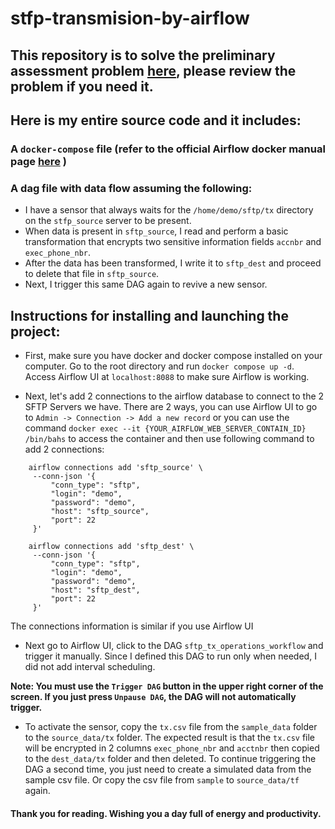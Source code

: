 # stfp-transmision-by-airflow

## This repository is to solve the preliminary assessment problem [here](https://data-gcdn.basecdn.net/202403/sys8305/hiring/12/14/DHCHY5WJFE/e472079b3561e2ea177c6d4eeeacfcf3/DFFYK27DJMTMTYNKEQSYS624Z3FDQ6B9VQM68MZMDNGFJWK7GFKE5RNGB85HKFYNP8YH8XB6VXEQEKF49P73KD/f5/56/d4/25/9d/965ac629170ca1f2cebe8231e5c8e6b5/preliminary_assessment.pdf), please review the problem if you need it.

## Here is my entire source code and it includes:

### A `docker-compose` file (refer to the official Airflow docker manual page [here](https://airflow.apache.org/docs/apache-airflow/2.8.3/docker-compose.yaml) )

### A dag file with data flow assuming the following:
- I have a sensor that always waits for the `/home/demo/sftp/tx` directory on the `stfp_source` server to be present.
- When data is present in `sftp_source`, I read and perform a basic transformation that encrypts two sensitive information fields `accnbr` and `exec_phone_nbr`.
- After the data has been transformed, I write it to `sftp_dest` and proceed to delete that file in `sftp_source`.
- Next, I trigger this same DAG again to revive a new sensor.


## Instructions for installing and launching the project:

- First, make sure you have docker and docker compose installed on your computer. Go to the root directory and run `docker compose up -d`. Access Airflow UI at `localhost:8088` to make sure Airflow is working.

- Next, let's add 2 connections to the airflow database to connect to the 2 SFTP Servers we have. There are 2 ways, you can use Airflow UI to go to `Admin -> Connection -> Add a new record` or you can use the command `docker exec --it {YOUR_AIRFLOW_WEB_SERVER_CONTAIN_ID} /bin/bahs` to access the container and then use following command to add 2 connections:
``` 
    airflow connections add 'sftp_source' \
     --conn-json '{
         "conn_type": "sftp",
         "login": "demo",
         "password": "demo",
         "host": "sftp_source",
         "port": 22
     }'
```
``` 
    airflow connections add 'sftp_dest' \
     --conn-json '{
         "conn_type": "sftp",
         "login": "demo",
         "password": "demo",
         "host": "sftp_dest",
         "port": 22
     }'
```
The connections information is similar if you use Airflow UI
- Next go to Airflow UI, click to the DAG `sftp_tx_operations_workflow` and trigger it manually. Since I defined this DAG to run only when needed, I did not add interval scheduling.

**Note: You must use the `Trigger DAG` button in the upper right corner of the screen. If you just press `Unpause DAG`, the DAG will not automatically trigger.**

- To activate the sensor, copy the `tx.csv` file from the `sample_data` folder to the `source_data/tx` folder. The expected result is that the `tx.csv` file will be encrypted in 2 columns `exec_phone_nbr` and `acctnbr` then copied to the `dest_data/tx` folder and then deleted. To continue triggering the DAG a second time, you just need to create a simulated data from the sample csv file. Or copy the csv file from `sample` to `source_data/tf` again.


#### Thank you for reading. Wishing you a day full of energy and productivity.

